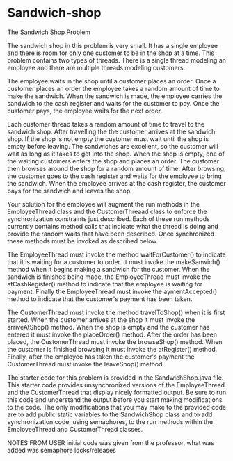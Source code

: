 # Sandwich-shop

The Sandwich Shop Problem

The sandwich shop in this problem is very small. It has a single employee and there is room for only one customer to be in the shop at a time. This problem contains two types of threads. There is a single thread modeling an employee and there are multiple threads modeling customers.

The employee waits in the shop until a customer places an order. Once a customer places an order the employee takes a random amount of time to make the sandwich. When the sandwich is made, the employee carries the sandwich to the cash register and waits for the customer to pay. Once the customer pays, the employee waits for the next order.

Each customer thread takes a random amount of time to travel to the sandwich shop. After travelling the the customer arrives at the sandwich shop. If the shop is not empty the customer must wait until the shop is empty before leaving. The sandwiches are excellent, so the customer will wait as long as it takes to get into the shop. When the shop is empty, one of the waiting customers enters the shop and places an order. The customer then browses around the shop for a random amount of time. After browsing, the customer goes to the cash register and waits for the employee to bring the sandwich. When the employee arrives at the cash register, the customer pays for the sandwich and leaves the shop.

Your solution for the employee will augment the run methods in the EmployeeThread class and the CustomerThreaad class to enforce the synchronization constraints just described. Each of these run methods currently contains method calls that indicate what the thread is doing and provide the random waits that have been described. Once synchronized these methods must be invoked as described below.

The EmployeeThread must invoke the method waitForCustomer() to indicate that it is waiting for a customer to order. It must invoke the makeSanwich() method when it begins making a sandwich for the customer. When the sandwich is finished being made, the EmployeeThread must invoke the atCashRegister() method to indicate that the employee is waiting for payment. Finally the EmployeeThread must invoke the aymentAccepted() method to indicate that the customer's payment has been taken.

The CustomerThread must invoke the method travelToShop() when it is first started. When the customer arrives at the shop it must invoke the arriveAtShop() method. When the shop is empty and the customer has entered it must invoke the placeOrder() method. After the order has been placed, the CustomerThread must invoke the browseShop() method. When the customer is finished browsing it must invoke the atRegister() method. Finally, after the employee has taken the customer's payment the CustomerThread must invoke the leaveShop() method.

The starter code for this problem is provided in the SandwichShop.java file. This starter code provides unsynchronized versions of the EmployeeThread and the CustomerThread that display nicely formatted output. Be sure to run this code and understand the output before you start making modifications to the code. The only modifications that you may make to the provided code are to add public static variables to the SandwichShop class and to add synchronization code, using semaphores, to the run methods within the EmployeeThread and CustomerThread classes.



NOTES FROM USER
initial code was given from the professor, what was added was semaphore locks/releases
